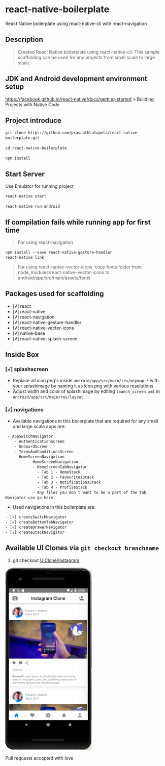 # react-native-boilerplate

React Native boilerplate using react-native-cli with react-navigation

## Description

> Created React Native boilerplate using react-native-cli. This sample scaffolding can be used for any projects from small scale to large scale.

## JDK and Android development environment setup

https://facebook.github.io/react-native/docs/getting-started > Building Projects with Native Code

## Project introduce

```
git clone https://github.com/prasanthLalapeta/react-native-boilerplate.git  

cd react-native-boilerplate

npm install
```

## Start Server

Use Emulator for running project

```
react-native start

react-native run-android
```

## If compilation fails while running app for first time

> For using react-navigation

```
npm install --save react-native-gesture-handler
react-native link
```

> For using react-native-vector-icons 'copy fonts folder from node_modules/react-native-vector-icons to android/app/src/main/assets/fonts'

## Packages used for scaffolding
- [√] react
- [√] react-native
- [√] react-navigation
- [√] react-native-gesture-handler
- [√] react-native-vector-icons
- [√] native-base
- [√] react-native-splash-screen

## Inside Box

### [√] splashscreen

* Replace all icon.png's inside `android/app/src/main/res/mipmap-*` with your splashimage by naming it as icon.png with various resolutions.
* Adjust width and color of splashimage by editing `launch_screen.xml` in `android/app/src/main/res/layout`.

### [√] navigations

* Available navigations in this boilerplate that are required for any small and large scale apps are:

```
 - AppSwitchNavigator
    - AuthenticationScreen
    - OnboardScreen
    - TermsAndConditionsScreen
    - HomeScreenNavigation
          - HomeScreenNavigation -
            - HomeScreenTabNavigator
              - Tab 1 - HomeStack
              - Tab 2 - FavouritesStack
              - Tab 3 - NotificationsStack
              - Tab 4 - ProfileStack
            - Any files you don't want to be a part of the Tab Navigator can go here.
  ```

  * Used navigations in this boilerplate are:

  ```
  - [√] createSwitchNavigator
  - [√] createBottomTabNavigator
  - [√] createDrawerNavigator
  - [√] createStackNavigator
  ```

## Available UI Clones via `git checkout branchname`

1. git checkout [UIClone/Instagram](https://github.com/prasanthLalapeta/react-native-boilerplate/tree/UIClone/Instagram)

![Instagram UI Clone](https://raw.githubusercontent.com/prasanthLalapeta/Assets/master/react-native/Instagram-Clone.png)

Pull requests accepted with love
